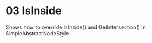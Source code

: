 # 03 IsInside

Shows how to override IsInside() and GetIntersection() in SimpleAbstractNodeStyle<TVisual>.
